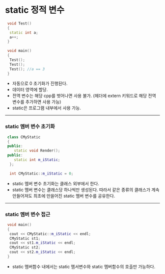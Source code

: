 # static 정적 변수
```c++
 void Test()
 {
  static int a;
  a++;
 }
 
 void main()
 {
  Test();
  Test();
  Test(); //a == 3
 }
```
- 자동으로 0 초기화가 진행된다. 
- 데이터 영역에 할당.
- 전역 변수는 해당 cpp를 벗어나면 사용 불가. (헤더에 extern 키워드로 해당 전역 변수를 추가하면 사용 가능)
- static은 프로그램 내부에서 사용 가능.
***
### static 멤버 변수 초기화
```c++
 class CMyStatic
 {
 public:
 	static void Render();
 public:
 	static int m_iStatic;
  };
  
  int CMyStatic::m_iStatic = 0;
```
- static 멤버 변수 초기화는 클래스 외부에서 한다.
- static 멤버 변수는 클래스당 하나씩만 생성된다. 따라서 같은 종류의 클래스가 계속 만들어져도 최초에 만을어진 static 멤버 변수를 공유한다.
***
### static 멤버 변수 접근
```c++
 void main()
 {
  cout << CMyStatic::m_iStatic << endl;
  CMyStatic st1;
  cout << st1.m_iStatic << endl;
  CMyStatic st2;
  cout << st2.m_iStatic << endl;
 }
```
- static 멤버함수 내에서는 static 멤서변수와 static 멤버함수의 호출만 가능하다.

